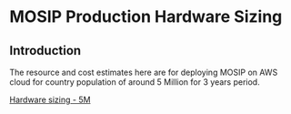 # MOSIP Production Hardware Sizing

## Introduction

The resource and cost estimates here are for deploying MOSIP on AWS cloud for country population of around 5 Million for 3 years period.

[Hardware sizing - 5M](https://calculator.aws/#/estimate?id=2981fc6d85a281acde873a3a6addca87e19fcc1d)
